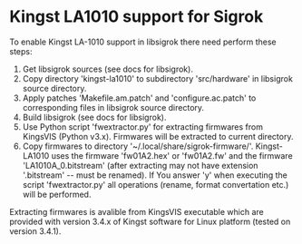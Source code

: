 # Kingst LA1010 support for Sigrok

To enable Kingst LA-1010 support in libsigrok there need perform these steps:<br>
<ol>
  <li>Get libsigrok sources (see docs for libsigrok).</li>
  <li>Copy directory 'kingst-la1010' to subdirectory 'src/hardware' in libsigrok source directory.</li>
  <li>Apply patches 'Makefile.am.patch' and 'configure.ac.patch' to corresponding files in libsigrok source directory.</li>
  <li>Build libsigrok (see docs for libsigrok).</li>
  <li>Use Python script 'fwextractor.py' for extracting firmwares from KingsVIS (Python v3.x). Firmwares will be extracted to current directory.</li>
  <li>Copy firmwares to directory '~/.local/share/sigrok-firmware/'. Kingst-LA1010 uses the firmware 'fw01A2.hex' or 'fw01A2.fw' and the firmware 'LA1010A_0.bitstream' (after extracting may not have extension '.bitstream' -- must be renamed). If You answer 'y' when executing the script 'fwextractor.py' all operations (rename, format convertation etc.) will be performed.</li>
</ol>
Extracting firmwares is avalible from KingsVIS executable which are provided with version 3.4.x of Kingst software for Linux platform (tested on version 3.4.1).
